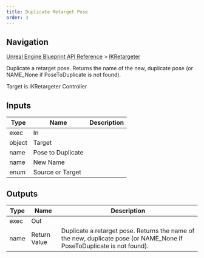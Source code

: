 ```yaml
---
title: Duplicate Retarget Pose
order: 3
---
```

## Navigation

[Unreal Engine Blueprint API Reference](https://dev.epicgames.com/documentation/en-us/unreal-engine/BlueprintAPI) > [IKRetargeter](https://dev.epicgames.com/documentation/en-us/unreal-engine/BlueprintAPI/IKRetargeter)

Duplicate a retarget pose. Returns the name of the new, duplicate pose (or NAME_None if PoseToDuplicate is not found).

Target is IKRetargeter Controller

## Inputs

| Type | Name | Description |
| --- | --- | --- |
| exec | In |  |
| object | Target |  |
| name | Pose to Duplicate |  |
| name | New Name |  |
| enum | Source or Target |  |

## Outputs

| Type | Name | Description |
| --- | --- | --- |
| exec | Out |  |
| name | Return Value | Duplicate a retarget pose. Returns the name of the new, duplicate pose (or NAME_None if PoseToDuplicate is not found). |

